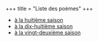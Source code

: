 +++
title = "Liste des poèmes"
+++

- [à la huitième saison](../seasons/8_huitieme_saison/sur_un_air)
- [à la dix-huitième saison](../seasons/18_dix_huitieme_saison/promenade_mentale)
- [à la vingt-deuxième saison](../seasons/22_vingt_deuxieme_saison/l_air_bleu)